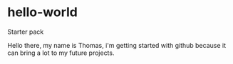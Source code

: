 # hello-world
Starter pack

Hello there, my name is Thomas, i'm getting started with github because it can bring a lot to my future projects.
